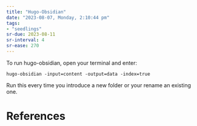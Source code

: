 ```yaml
---
title: "Hugo-Obsidian"
date: "2023-08-07, Monday, 2:10:44 pm"
tags:
- "seedlings"
sr-due: 2023-08-11
sr-interval: 4
sr-ease: 270
---
```


To run hugo-obsidian, open your terminal and enter:

`hugo-obsidian -input=content -output=data -index=true`

Run this every time you introduce a new folder or your rename an existing one.

# References